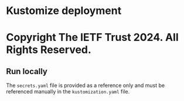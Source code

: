 # Kustomize deployment
# Copyright The IETF Trust 2024. All Rights Reserved.

## Run locally

The `secrets.yaml` file is provided as a reference only and must be referenced manually in the `kustomization.yaml` file.

